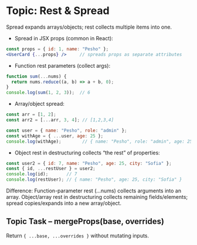 # Topic: Rest & Spread

Spread expands arrays/objects; rest collects multiple items into one.

- Spread in JSX props (common in React):

```jsx
const props = { id: 1, name: "Pesho" };
<UserCard {...props} />     // spreads props as separate attributes
```
- Function rest parameters (collect args):
```js
function sum(...nums) {
  return nums.reduce((a, b) => a + b, 0);
}
console.log(sum(1, 2, 3));  // 6
```
- Array/object spread:
```js
const arr = [1, 2];
const arr2 = [...arr, 3, 4]; // [1,2,3,4]

const user = { name: "Pesho", role: "admin" };
const withAge = { ...user, age: 25 };
console.log(withAge);        // { name: "Pesho", role: "admin", age: 25 }
```
- Object rest in destructuring collects “the rest” of properties:
```js
const user2 = { id: 7, name: "Pesho", age: 25, city: "Sofia" };
const { id, ...restUser } = user2;
console.log(id);       // 7
console.log(restUser); // { name: "Pesho", age: 25, city: "Sofia" }
```
Difference: Function-parameter rest (...nums) collects arguments into an array. Object/array rest in destructuring collects remaining fields/elements; spread copies/expands into a new array/object.


## Topic Task – **mergeProps(base, overrides)**
Return `{ ...base, ...overrides }` without mutating inputs.
